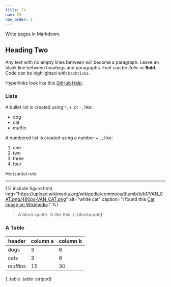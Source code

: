 ```yaml
---
title: CV
nav: CV
nav_order: 1
---
```


Write pages in Markdown.

## Heading Two 

Any text with no empty lines between will become a paragraph.
Leave an blank line between headings and paragraphs.
Font can be *Italic* or **Bold**.
Code can be highlighted with `backticks`.

Hyperlinks look like this [GitHub Help](https://help.github.com/).

### Lists 

A bullet list is created using `*`, `+`, or `-`, like:

- dog
- cat
- muffin

A numbered list is created using a number + `.`, like:

1. one
2. two
6. three
2. four

Horizontal rule:

--------------

{% include figure.html img="https://upload.wikimedia.org/wikipedia/commons/thumb/b/b1/VAN_CAT.png/480px-VAN_CAT.png" alt="white cat" caption="I found this [Cat image on Wikimedia](https://commons.wikimedia.org/wiki/File:VAN_CAT.png)." %}

> A block quote.
> Is like this.
{:.blockquote}

### A Table

| header | column a | column b |
| --- | --- | --- |
| dogs | 3 | 6 |
| cats | 3 | 6 |
| muffins | 15 | 30 |
{:.table .table-striped}
